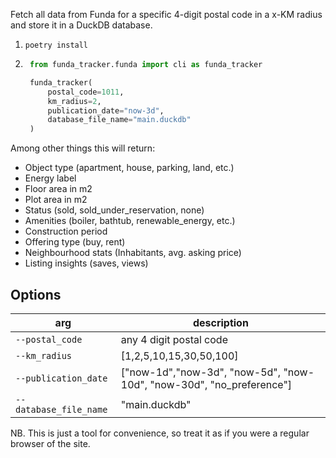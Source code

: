 Fetch all data from Funda for a specific 4-digit postal code in a x-KM radius and store it in a DuckDB database.

1. `poetry install`
1. ```python
    from funda_tracker.funda import cli as funda_tracker

    funda_tracker(
        postal_code=1011,
        km_radius=2,
        publication_date="now-3d",
        database_file_name="main.duckdb"
    )
    ```

Among other things this will return:
- Object type (apartment, house, parking, land, etc.)
- Energy label
- Floor area in m2
- Plot area in m2
- Status (sold, sold_under_reservation, none)
- Amenities (boiler, bathtub, renewable_energy, etc.)
- Construction period
- Offering type (buy, rent)
- Neighbourhood stats (Inhabitants, avg. asking price)
- Listing insights (saves, views)

## Options
| arg | description |
| --- | ---- |
| `--postal_code` | any 4 digit postal code  |
| `--km_radius` | [1,2,5,10,15,30,50,100] |
| `--publication_date` | ["now-1d","now-3d", "now-5d", "now-10d", "now-30d", "no_preference"] |
| `--database_file_name` | "main.duckdb" |


NB. This is just a tool for convenience, so treat it as if you were a regular browser of the site.

